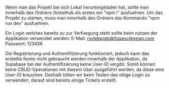 Wenn man das Projekt bei sich Lokal heruntergeladen hat, sollte man innerhalb des Ordners /tickethub als erstes ein "npm i" ausfuehren.
Um das Projekt zu starten, muss man innerhalb des Ordners das Kommando "npm run dev" ausfuehren.

Ein Login welches bereits zu zur Verfuegung steht sollte beim nutzen der Applikation verwendet werden:
E-Mail: rxvlebpigbdkfsqaov@nespj.com
Passwort: 123456

Die Registrierung und Authentifizierung funktioniert, jedoch kann das erstellte Konto nicht gebraucht werden innerhalb der Applikation, da Supabase bei der Authentifizierung keine User-ID vergibt.
Somit können keine CRUD-Operationen mit diesem User ausgeführt werden, da diese eine User-ID brauchen. Deshalb bitten wir beim Testen das obige Login zu verwenden, darauf sind bereits einige Tickets erstellt.
